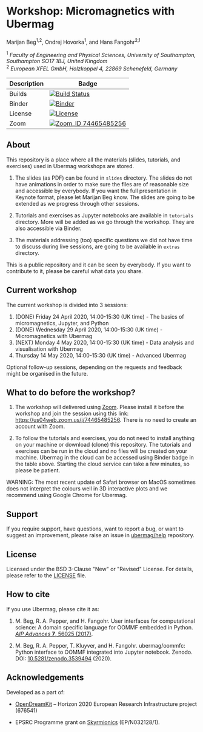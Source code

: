 # Workshop: Micromagnetics with Ubermag
Marijan Beg<sup>1,2</sup>, Ondrej Hovorka<sup>1</sup>, and Hans Fangohr<sup>2,1</sup>

<sup>1</sup> *Faculty of Engineering and Physical Sciences, University of Southampton, Southampton SO17 1BJ, United Kingdom*  
<sup>2</sup> *European XFEL GmbH, Holzkoppel 4, 22869 Schenefeld, Germany*  

| Description | Badge |
| --- | --- |
| Builds | [![Build Status](https://travis-ci.org/ubermag/workshop.svg?branch=master)](https://travis-ci.org/ubermag/workshop) |
| Binder | [![Binder](https://mybinder.org/badge_logo.svg)](https://mybinder.org/v2/gh/ubermag/workshop/master?urlpath=lab/tree/tutorials/index.ipynb) |
| License | [![License](https://img.shields.io/badge/License-BSD%203--Clause-blue.svg)](https://opensource.org/licenses/BSD-3-Clause) |
| Zoom | [![Zoom_ID 74465485256](https://img.shields.io/badge/Zoom_ID-74465485256-brightgreen.svg)](https://us04web.zoom.us/j/74465485256) |

## About

This repository is a place where all the materials (slides, tutorials, and exercises) used in Ubermag workshops are stored.

1. The slides (as PDF) can be found in `slides` directory. The slides do not have animations in order to make sure the files are of reasonable size and accessible by everybody. If you want the full presentation in Keynote format, please let Marijan Beg know. The slides are going to be extended as we progress through other sessions.

2. Tutorials and exercises as Jupyter notebooks are available in `tutorials` directory. More will be added as we go through the workshop. They are also accessible via Binder.

3. The materials addressing (too) specific questions we did not have time to discuss during live sessions, are going to be available in `extras` directory.

This is a public repository and it can be seen by everybody. If you want to contribute to it, please be careful what data you share.

## Current workshop

The current workshop is divided into 3 sessions:

1. (DONE) Friday 24 April 2020, 14:00-15:30 (UK time) - The basics of micromagnetics, Jupyter, and Python
2. (DONE) Wednesday 29 April 2020, 14:00-15:30 (UK time) - Micromagnetics with Ubermag
3. (NEXT) Monday 4 May 2020, 14:00-15:30 (UK time) - Data analysis and visualisation with Ubermag
4. Thursday 14 May 2020, 14:00-15:30 (UK time) - Advanced Ubermag

Optional follow-up sessions, depending on the requests and feedback might be organised in the future.

## What to do before the workshop?

1. The workshop will delivered using [Zoom](https://zoom.us). Please install it before the workshop and join the session using this link: https://us04web.zoom.us/j/74465485256. There is no need to create an account with Zoom.

2. To follow the tutorials and exercises, you do not need to install anything on your machine or download (clone) this repository. The tutorials and exercises can be run in the cloud and no files will be created on your machine. Ubermag in the cloud can be accessed using Binder badge in the table above. Starting the cloud service can take a few minutes, so please be patient.

WARNING: The most recent update of Safari browser on MacOS sometimes does not interpret the colours well in 3D interactive plots and we recommend using Google Chrome for Ubermag.

## Support

If you require support, have questions, want to report a bug, or want to suggest an improvement, please raise an issue in [ubermag/help](https://github.com/ubermag/help) repository.

## License

Licensed under the BSD 3-Clause "New" or "Revised" License. For details, please refer to the [LICENSE](LICENSE) file.

## How to cite

If you use Ubermag, please cite it as:

1. M. Beg, R. A. Pepper, and H. Fangohr. User interfaces for computational science: A domain specific language for OOMMF embedded in Python. [*AIP Advances* **7**, 56025 (2017)](http://aip.scitation.org/doi/10.1063/1.4977225).

2. M. Beg, R. A. Pepper, T. Kluyver, and H. Fangohr. ubermag/oommfc: Python interface to OOMMF integrated into Jupyter notebook. Zenodo. DOI: [10.5281/zenodo.3539494](http://doi.org/10.5281/zenodo.3539494) (2020).

## Acknowledgements

Developed as a part of:

- [OpenDreamKit](http://opendreamkit.org/) – Horizon 2020 European Research Infrastructure project (676541)

- EPSRC Programme grant on [Skyrmionics](http://www.skyrmions.ac.uk) (EP/N032128/1).
